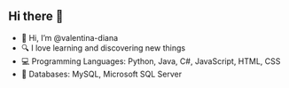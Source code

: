 ## Hi there 👋

<!--
**valentina-diana/valentina-diana** is a ✨ _special_ ✨ repository because its `README.md` (this file) appears on your GitHub profile.

Here are some ideas to get you started:

- 🔭 I’m currently working on ...
- 🌱 I’m currently learning ...
- 👯 I’m looking to collaborate on ...
- 🤔 I’m looking for help with ...
- 💬 Ask me about ...
- 📫 How to reach me: ...
- 😄 Pronouns: ...
- ⚡ Fun fact: ...
-->

- 👋 Hi, I’m @valentina-diana
- 🔍 I love learning and discovering new things
- 💻 Programming Languages: Python, Java, C#, JavaScript, HTML, CSS
- 💾 Databases: MySQL, Microsoft SQL Server

